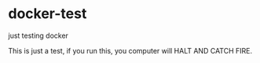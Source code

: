 # docker-test
just testing docker


This is just a test, if you run this, you computer will HALT AND CATCH FIRE.
